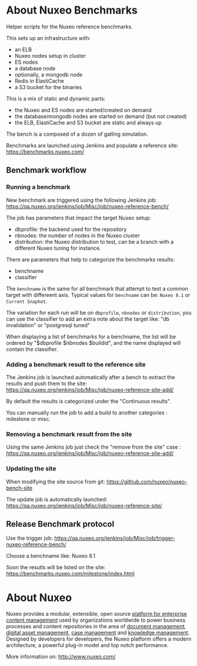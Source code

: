 # About Nuxeo Benchmarks

Helper scripts for the Nuxeo reference benchmarks.

This sets up an infrastructure with:

- an ELB
- Nuxeo nodes setup in cluster
- ES nodes
- a database node
- optionally, a mongodb node
- Redis in ElastiCache
- a S3 bucket for the binaries

This is a mix of static and dynamic parts:

- the Nuxeo and ES nodes are started/created on demand
- the database/mongodb nodes are started on demand (but not created)
- the ELB, ElastiCache and S3 bucket are static and always up

The bench is a composed of a dozen of gatling simulation.

Benchmarks are launched using Jenkins and populate a reference site:
https://benchmarks.nuxeo.com/

## Benchmark workflow

### Running a benchmark

New benchmark are triggered using the following Jenkins job:
https://qa.nuxeo.org/jenkins/job/Misc/job/nuxeo-reference-bench/

The job has parameters that impact the target Nuxeo setup:

- dbprofile: the backend used for the repository
- nbnodes: the number of nodes in the Nuxeo cluster
- distribution: the Nuxeo distribution to test, can be a branch with a different Nuxeo tuning for instance.

There are parameters that help to categorize the benchmarks results:

- benchname
- classifier

The `benchname` is the same for all benchmark that attempt to test a common target with differeent axis.
Typical values for `benchname` can be: `Nuxeo 8.1` or `Current Snaphot`.

The variation for each run will be on `dbprofile`, `nbnodes` or `distribution`, you can use the classifier to add an extra note
about the target like: "db invalidation" or "postgresql tuned"

When displaying a list of benchmarks for a benchname, the list will be ordered by "$dbprofile $nbnodes $buildid",
and the name displayed will contain the classifier.


### Adding a benchmark result to the reference site

The Jenkins job is launched automatically after a bench to extract the results and push them to the site:
https://qa.nuxeo.org/jenkins/job/Misc/job/nuxeo-reference-site-add/


By default the results is categorized under the "Continuous results".

You can manually run the job to add a build to another categories : milestone or misc.


### Removing a benchmark result from the site

Using the same Jenkins job just check the "remove from the site" case :
https://qa.nuxeo.org/jenkins/job/Misc/job/nuxeo-reference-site-add/


### Updating the site

When modifying the site source from git:
https://github.com/nuxeo/nuxeo-bench-site


The update job is automatically launched:
https://qa.nuxeo.org/jenkins/job/Misc/job/nuxeo-reference-site/


## Release Benchmark protocol

 Use the trigger job: https://qa.nuxeo.org/jenkins/job/Misc/job/trigger-nuxeo-reference-bench/

 Choose a benchname like: Nuxeo 8.1

 Soon the resutls will be listed on the site:
 https://benchmarks.nuxeo.com/milestone/index.html


# About Nuxeo

Nuxeo provides a modular, extensible, open source
[platform for enterprise content management](http://www.nuxeo.com/products/content-management-platform) used by organizations worldwide to power business processes and content repositories in the area of
[document management](http://www.nuxeo.com/solutions/document-management),
[digital asset management](http://www.nuxeo.com/solutions/digital-asset-management),
[case management](http://www.nuxeo.com/case-management) and [knowledge management](http://www.nuxeo.com/solutions/advanced-knowledge-base/). Designed
by developers for developers, the Nuxeo platform offers a modern
architecture, a powerful plug-in model and top notch performance.

More information on: <http://www.nuxeo.com/>
